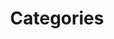 ---
title: Categories
permalink: "/categories/"
layout: categories
excerpt: Browse content by Topic
image: "/assets/images/categories.jpeg"
sitemap: false
---